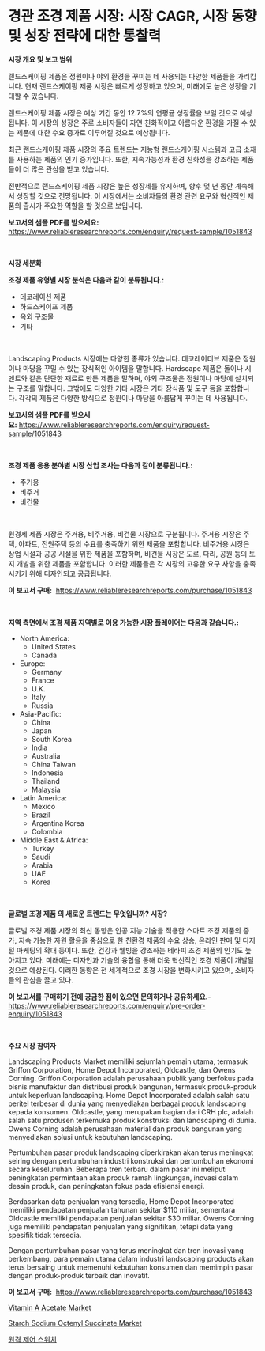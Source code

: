 <p><h1>경관 조경 제품 시장: 시장 CAGR, 시장 동향 및 성장 전략에 대한 통찰력</h1></p><p><strong>시장 개요 및 보고 범위</strong></p>
<p><p>랜드스케이핑 제품은 정원이나 야외 환경을 꾸미는 데 사용되는 다양한 제품들을 가리킵니다. 현재 랜드스케이핑 제품 시장은 빠르게 성장하고 있으며, 미래에도 높은 성장을 기대할 수 있습니다. </p><p>랜드스케이핑 제품 시장은 예상 기간 동안 12.7%의 연평균 성장률을 보일 것으로 예상됩니다. 이 시장의 성장은 주로 소비자들이 자연 친화적이고 아름다운 환경을 가질 수 있는 제품에 대한 수요 증가로 이루어질 것으로 예상됩니다. </p><p>최근 랜드스케이핑 제품 시장의 주요 트렌드는 지능형 랜드스케이핑 시스템과 고급 소재를 사용하는 제품의 인기 증가입니다. 또한, 지속가능성과 환경 친화성을 강조하는 제품들이 더 많은 관심을 받고 있습니다.</p><p>전반적으로 랜드스케이핑 제품 시장은 높은 성장세를 유지하며, 향후 몇 년 동안 계속해서 성장할 것으로 전망됩니다. 이 시장에서는 소비자들의 환경 관련 요구와 혁신적인 제품의 출시가 주요한 역할을 할 것으로 보입니다.</p></p>
<p><strong>보고서의 샘플 PDF를 받으세요:</strong> <a href="https://www.reliableresearchreports.com/enquiry/request-sample/1051843">https://www.reliableresearchreports.com/enquiry/request-sample/1051843</a></p>
<p>&nbsp;</p>
<p><strong>시장 세분화</strong></p>
<p><strong>조경 제품 유형별 시장 분석은 다음과 같이 분류됩니다.:</strong></p>
<p><ul><li>데코레이션 제품</li><li>하드스케이프 제품</li><li>옥외 구조물</li><li>기타</li></ul></p>
<p>&nbsp;</p>
<p><p>Landscaping Products 시장에는 다양한 종류가 있습니다. 데코레이티브 제품은 정원이나 마당을 꾸밀 수 있는 장식적인 아이템을 말합니다. Hardscape 제품은 돌이나 시멘트와 같은 단단한 재료로 만든 제품을 말하며, 야외 구조물은 정원이나 마당에 설치되는 구조를 말합니다. 그밖에도 다양한 기타 시장은 기타 장식품 및 도구 등을 포함합니다. 각각의 제품은 다양한 방식으로 정원이나 마당을 아름답게 꾸미는 데 사용됩니다.</p></p>
<p><strong>보고서의 샘플 PDF를 받으세요:</strong>&nbsp;<a href="https://www.reliableresearchreports.com/enquiry/request-sample/1051843">https://www.reliableresearchreports.com/enquiry/request-sample/1051843</a></p>
<p>&nbsp;</p>
<p><strong> 조경 제품 응용 분야별 시장 산업 조사는 다음과 같이 분류됩니다.:</strong></p>
<p><ul><li>주거용</li><li>비주거</li><li>비건물</li></ul></p>
<p>&nbsp;</p>
<p><p>원경제 제품 시장은 주거용, 비주거용, 비건물 시장으로 구분됩니다. 주거용 시장은 주택, 아파트, 전원주택 등의 수요를 충족하기 위한 제품을 포함합니다. 비주거용 시장은 상업 시설과 공공 시설을 위한 제품을 포함하며, 비건물 시장은 도로, 다리, 공원 등의 토지 개발을 위한 제품을 포함합니다. 이러한 제품들은 각 시장의 고유한 요구 사항을 충족시키기 위해 디자인되고 공급됩니다.</p></p>
<p><strong>이 보고서 구매:</strong>&nbsp; <a href="https://www.reliableresearchreports.com/purchase/1051843">https://www.reliableresearchreports.com/purchase/1051843</a></p>
<p>&nbsp;</p>
<p><strong>지역 측면에서 조경 제품 지역별로 이용 가능한 시장 플레이어는 다음과 같습니다.:</strong></p>
<p><ul>
    <li>
        North America:
        <ul>
            <li>United States</li>
            <li>Canada</li>
        </ul>
    </li>
    <li>
        Europe:
        <ul>
            <li>Germany</li>
            <li>France</li>
            <li>U.K.</li>
            <li>Italy</li>
            <li>Russia</li>
        </ul>
    </li>
    <li>
        Asia-Pacific:
        <ul>
            <li>China</li>
            <li>Japan</li>
            <li>South Korea</li>
            <li>India</li>
            <li>Australia</li>
            <li>China Taiwan</li>
            <li>Indonesia</li>
            <li>Thailand</li>
            <li>Malaysia</li>
        </ul>
    </li>
    <li>
        Latin America:
        <ul>
            <li>Mexico</li>
            <li>Brazil</li>
            <li>Argentina Korea</li>
            <li>Colombia</li>
        </ul>
    </li>
    <li>
        Middle East & Africa:
        <ul>
            <li>Turkey</li>
            <li>Saudi</li>
            <li>Arabia</li>
            <li>UAE</li>
            <li>Korea</li>
        </ul>
    </li>
    </ul></p>
<p>&nbsp;</p>
<p><strong>글로벌 조경 제품 의 새로운 트렌드는 무엇입니까? 시장?</strong></p>
<p><p>글로벌 조경 제품 시장의 최신 동향은 인공 지능 기술을 적용한 스마트 조경 제품의 증가, 지속 가능한 자원 활용을 중심으로 한 친환경 제품의 수요 상승, 온라인 판매 및 디지털 마케팅의 확대 등이다. 또한, 건강과 웰빙을 강조하는 테라피 조경 제품의 인기도 높아지고 있다. 미래에는 디자인과 기술의 융합을 통해 더욱 혁신적인 조경 제품이 개발될 것으로 예상된다. 이러한 동향은 전 세계적으로 조경 시장을 변화시키고 있으며, 소비자들의 관심을 끌고 있다.</p></p>
<p><strong>이 보고서를 구매하기 전에 궁금한 점이 있으면 문의하거나 공유하세요.</strong>- <a href="https://www.reliableresearchreports.com/enquiry/pre-order-enquiry/1051843">https://www.reliableresearchreports.com/enquiry/pre-order-enquiry/1051843</a></p>
<p>&nbsp;</p>
<p><strong>주요 시장 참여자</strong></p>
<p><p>Landscaping Products Market memiliki sejumlah pemain utama, termasuk Griffon Corporation, Home Depot Incorporated, Oldcastle, dan Owens Corning. Griffon Corporation adalah perusahaan publik yang berfokus pada bisnis manufaktur dan distribusi produk bangunan, termasuk produk-produk untuk keperluan landscaping. Home Depot Incorporated adalah salah satu peritel terbesar di dunia yang menyediakan berbagai produk landscaping kepada konsumen. Oldcastle, yang merupakan bagian dari CRH plc, adalah salah satu produsen terkemuka produk konstruksi dan landscaping di dunia. Owens Corning adalah perusahaan material dan produk bangunan yang menyediakan solusi untuk kebutuhan landscaping.</p><p>Pertumbuhan pasar produk landscaping diperkirakan akan terus meningkat seiring dengan pertumbuhan industri konstruksi dan pertumbuhan ekonomi secara keseluruhan. Beberapa tren terbaru dalam pasar ini meliputi peningkatan permintaan akan produk ramah lingkungan, inovasi dalam desain produk, dan peningkatan fokus pada efisiensi energi.</p><p>Berdasarkan data penjualan yang tersedia, Home Depot Incorporated memiliki pendapatan penjualan tahunan sekitar $110 miliar, sementara Oldcastle memiliki pendapatan penjualan sekitar $30 miliar. Owens Corning juga memiliki pendapatan penjualan yang signifikan, tetapi data yang spesifik tidak tersedia.</p><p>Dengan pertumbuhan pasar yang terus meningkat dan tren inovasi yang berkembang, para pemain utama dalam industri landscaping products akan terus bersaing untuk memenuhi kebutuhan konsumen dan memimpin pasar dengan produk-produk terbaik dan inovatif.</p></p>
<p><strong>이 보고서 구매:</strong>&nbsp;&nbsp;<a href="https://www.reliableresearchreports.com/purchase/1051843">https://www.reliableresearchreports.com/purchase/1051843</a></p>
<p><p><a href="https://mire-aunt-385.notion.site/Vitamin-A-Acetate-Market-Challenges-Opportunities-and-Growth-Drivers-and-Major-Market-Players-for-73ef382a7e8d4fe7adfc775df6f7c1f2">Vitamin A Acetate Market</a></p><p><a href="https://butternut-bug-553.notion.site/Starch-Sodium-Octenyl-Succinate-Market-Size-Growing-and-Forecasted-for-period-from-2024-2031-and-p-93972ceded944498b73db0d433343803">Starch Sodium Octenyl Succinate Market</a></p><p><a href="https://github.com/fernandotryO5lson96765/Market-Research-Report-List-1/blob/main/991614911214.md">원격 제어 스위치</a></p></p>
